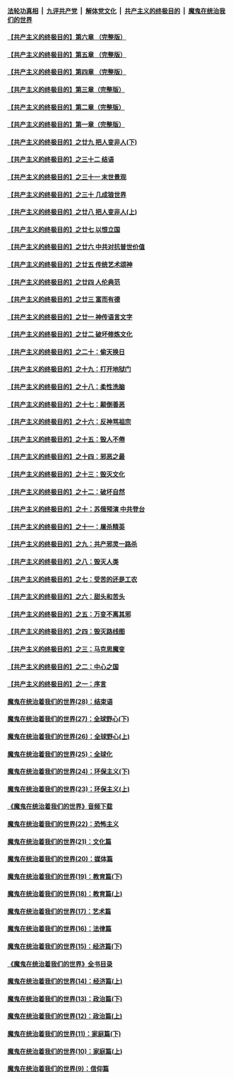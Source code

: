 ####  [法轮功真相](../../../../basic/blob/master/README.md?t=04110931) &nbsp;|&nbsp; [九评共产党](../../../../9ping.md/blob/master/README.md?t=04110931) &nbsp;|&nbsp; [解体党文化](../../../../jtdwh.md/blob/master/README.md?t=04110931)  &nbsp;|&nbsp; [共产主义的终极目的](../../../../gczydzjmd.md/blob/master/README.md?t=04110931) &nbsp;|&nbsp; [魔鬼在统治我们的世界](../../../../mgztzwmdsj.md/blob/master/README.md?t=04110931) 

#### [【共产主义的终极目的】第六章 （完整版）](../pages/nsc422/n11428913.md?t=04110931) 

#### [【共产主义的终极目的】第五章 （完整版）](../pages/nsc422/n11428912.md?t=04110931) 

#### [【共产主义的终极目的】第四章 （完整版）](../pages/nsc422/n11428907.md?t=04110931) 

#### [【共产主义的终极目的】第三章（完整版）](../pages/nsc422/n11428848.md?t=04110931) 

#### [【共产主义的终极目的】第二章（完整版）](../pages/nsc422/n11428831.md?t=04110931) 

#### [【共产主义的终极目的】第一章（完整版）](../pages/nsc422/n11417651.md?t=04110931) 

#### [【共产主义的终极目的】之廿九 把人变非人(下)](../pages/nsc422/n11344140.md?t=04110931) 

#### [【共产主义的终极目的】之三十二 结语](../pages/nsc422/n11360535.md?t=04110931) 

#### [【共产主义的终极目的】之三十一 末世景观](../pages/nsc422/n11351129.md?t=04110931) 

#### [【共产主义的终极目的】之三十 几成狼世界](../pages/nsc422/n11348280.md?t=04110931) 

#### [【共产主义的终极目的】之廿八 把人变非人(上)](../pages/nsc422/n11340492.md?t=04110931) 

#### [【共产主义的终极目的】之廿七 以恨立国](../pages/nsc422/n11336944.md?t=04110931) 

#### [【共产主义的终极目的】之廿六 中共对抗普世价值](../pages/nsc422/n11324785.md?t=04110931) 

#### [【共产主义的终极目的】之廿五 传统艺术颂神](../pages/nsc422/n11296396.md?t=04110931) 

#### [【共产主义的终极目的】之廿四 人伦典范](../pages/nsc422/n11296397.md?t=04110931) 

#### [【共产主义的终极目的】之廿三 富而有德](../pages/nsc422/n11283598.md?t=04110931) 

#### [【共产主义的终极目的】之廿一 神传语言文字](../pages/nsc422/n11263265.md?t=04110931) 

#### [【共产主义的终极目的】之廿二 破坏修炼文化](../pages/nsc422/n11245728.md?t=04110931) 

#### [【共产主义的终极目的】之二十：偷天换日](../pages/nsc422/n11238846.md?t=04110931) 

#### [【共产主义的终极目的】之十九：打开地狱门](../pages/nsc422/n11206376.md?t=04110931) 

#### [【共产主义的终极目的】之十八：柔性洗脑](../pages/nsc422/n11199994.md?t=04110931) 

#### [【共产主义的终极目的】之十七：颠倒善恶](../pages/nsc422/n11179782.md?t=04110931) 

#### [【共产主义的终极目的】之十六：反神骂祖宗](../pages/nsc422/n11166798.md?t=04110931) 

#### [【共产主义的终极目的】之十五：毁人不倦](../pages/nsc422/n11166792.md?t=04110931) 

#### [【共产主义的终极目的】之十四：邪恶之最](../pages/nsc422/n11150249.md?t=04110931) 

#### [【共产主义的终极目的】之十三：毁灭文化](../pages/nsc422/n11135227.md?t=04110931) 

#### [【共产主义的终极目的】之十二：破坏自然](../pages/nsc422/n11135214.md?t=04110931) 

#### [【共产主义的终极目的】之十：苏俄预演 中共登台](../pages/nsc422/n11118424.md?t=04110931) 

#### [【共产主义的终极目的】之十一：屠杀精英](../pages/nsc422/n11118442.md?t=04110931) 

#### [【共产主义的终极目的】之九：共产邪灵一路杀](../pages/nsc422/n11114139.md?t=04110931) 

#### [【共产主义的终极目的】之八：毁灭人类](../pages/nsc422/n11108503.md?t=04110931) 

#### [【共产主义的终极目的】之七：受苦的还是工农](../pages/nsc422/n11101809.md?t=04110931) 

#### [【共产主义的终极目的】之六：甜头和苦头](../pages/nsc422/n11096971.md?t=04110931) 

#### [【共产主义的终极目的】之五：万变不离其邪](../pages/nsc422/n11091285.md?t=04110931) 

#### [【共产主义的终极目的】之四：毁灭路线图](../pages/nsc422/n11086284.md?t=04110931) 

#### [【共产主义的终极目的】之三：马克思魔变](../pages/nsc422/n11061941.md?t=04110931) 

#### [【共产主义的终极目的】之二：中心之国](../pages/nsc422/n11047728.md?t=04110931) 

#### [【共产主义的终极目的】之一：序言](../pages/nsc422/n11086077.md?t=04110931) 

#### [魔鬼在统治着我们的世界(28)：结束语](../pages/nsc422/n10936246.md?t=04110931) 

#### [魔鬼在统治着我们的世界(27)：全球野心(下)](../pages/nsc422/n10928319.md?t=04110931) 

#### [魔鬼在统治着我们的世界(26)：全球野心(上)](../pages/nsc422/n10900318.md?t=04110931) 

#### [魔鬼在统治着我们的世界(25)：全球化](../pages/nsc422/n10788205.md?t=04110931) 

#### [魔鬼在统治着我们的世界(24)：环保主义(下)](../pages/nsc422/n10695307.md?t=04110931) 

#### [魔鬼在统治着我们的世界(23)：环保主义(上)](../pages/nsc422/n10688613.md?t=04110931) 

#### [《魔鬼在统治着我们的世界》音频下载](../pages/nsc422/n10635553.md?t=04110931) 

#### [魔鬼在统治着我们的世界(22)：恐怖主义](../pages/nsc422/n10614727.md?t=04110931) 

#### [魔鬼在统治着我们的世界(21)：文化篇](../pages/nsc422/n10597706.md?t=04110931) 

#### [魔鬼在统治着我们的世界(20)：媒体篇](../pages/nsc422/n10586579.md?t=04110931) 

#### [魔鬼在统治着我们的世界(19)：教育篇(下)](../pages/nsc422/n10564808.md?t=04110931) 

#### [魔鬼在统治着我们的世界(18)：教育篇(上)](../pages/nsc422/n10526970.md?t=04110931) 

#### [魔鬼在统治着我们的世界(17)：艺术篇](../pages/nsc422/n10499093.md?t=04110931) 

#### [魔鬼在统治着我们的世界(16)：法律篇](../pages/nsc422/n10485969.md?t=04110931) 

#### [魔鬼在统治着我们的世界(15)：经济篇(下)](../pages/nsc422/n10469975.md?t=04110931) 

#### [《魔鬼在统治着我们的世界》全书目录](../pages/nsc422/n10464261.md?t=04110931) 

#### [魔鬼在统治着我们的世界(14)：经济篇(上)](../pages/nsc422/n10457370.md?t=04110931) 

#### [魔鬼在统治着我们的世界(13)：政治篇(下)](../pages/nsc422/n10448270.md?t=04110931) 

#### [魔鬼在统治着我们的世界(12)：政治篇(上)](../pages/nsc422/n10444576.md?t=04110931) 

#### [魔鬼在统治着我们的世界(11)：家庭篇(下)](../pages/nsc422/n10440961.md?t=04110931) 

#### [魔鬼在统治着我们的世界(10)：家庭篇(上)](../pages/nsc422/n10435448.md?t=04110931) 

#### [魔鬼在统治着我们的世界(9)：信仰篇](../pages/nsc422/n10432159.md?t=04110931) 

